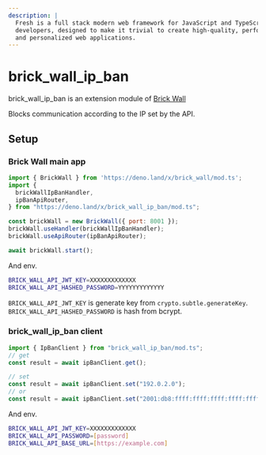 ```yaml
---
description: |
  Fresh is a full stack modern web framework for JavaScript and TypeScript
  developers, designed to make it trivial to create high-quality, performant,
  and personalized web applications.
---
```


# brick_wall_ip_ban

brick_wall_ip_ban is an extension module of [Brick Wall](https://brickwall.deno.dev)

Blocks communication according to the IP set by the API.

## Setup

### Brick Wall main app

```js
import { BrickWall } from 'https://deno.land/x/brick_wall/mod.ts';
import {
  brickWallIpBanHandler,
  ipBanApiRouter,
} from "https://deno.land/x/brick_wall_ip_ban/mod.ts";

const brickWall = new BrickWall({ port: 8001 });
brickWall.useHandler(brickWallIpBanHandler);
brickWall.useApiRouter(ipBanApiRouter);

await brickWall.start();
```

And env.

```sh
BRICK_WALL_API_JWT_KEY=XXXXXXXXXXXXX
BRICK_WALL_API_HASHED_PASSWORD=YYYYYYYYYYYYY
```

`BRICK_WALL_API_JWT_KEY` is generate key from `crypto.subtle.generateKey`.
`BRICK_WALL_API_HASHED_PASSWORD` is hash from bcrypt.


### brick_wall_ip_ban client

```js
import { IpBanClient } from "brick_wall_ip_ban/mod.ts";
// get
const result = await ipBanClient.get();

// set
const result = await ipBanClient.set("192.0.2.0");
// or 
const result = await ipBanClient.set("2001:db8:ffff:ffff:ffff:ffff:ffff:ffff");
```

And env.

```sh
BRICK_WALL_API_JWT_KEY=XXXXXXXXXXXXX
BRICK_WALL_API_PASSWORD=[password]
BRICK_WALL_API_BASE_URL=[https://example.com]
```
